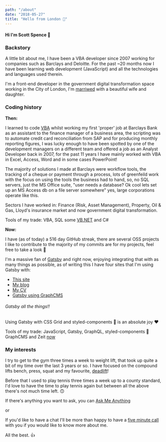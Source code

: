```yaml
---
path: "/about"
date: "2018-05-27"
title: "Hello from London 👋"
---
```


#### Hi I'm Scott Spence 👋

### Backstory

A little bit about me, I have been a VBA developer since 2007 working
for companies such as Barclays and Deloitte. For the past ~20 months
now I have been learning web development (JavaScript) and all the
technologies and languages used therein.

I'm a front-end developer in the government digital transformation
space working in the City of London, I'm [marriwed] with a beautiful
wife and daughter.

### Coding history

**Then:**

I learned to code [VBA] whilst working my first 'proper' job at
Barclays Bank as an assistant to the finance manager of a business
area, the scripting was to automate credit card reconciliation from
SAP and for producing monthly reporting figures, I was lucky enough to
have been spotted by one of the development managers on a different
team and offered a job as an Analyst Developer back in 2007, for the
past 11 years I have mainly worked with VBA in Excel, Access, Word and
in some cases PowerPoint!

The majority of solutions I made at Barclays were workflow tools, the
tracking of a cheque or payment through a process, lots of greenfeild
work with the focus on using the tools the business had to hand, so,
no SQL servers, just the MS Office suite, "user needs a database? Ok
cool lets set up an MS Access db on a file server somewhere" yes,
large corporations operate like this.

Sectors I have worked in: Finance (Risk, Asset Management), Property,
Oil & Gas, Lloyd's insurance market and now government digital
transformation.

Tools of my trade: VBA, SQL some [VB.NET] and C#

**Now:**

I have (as of today) a 516 day GitHub streak, there are several OSS
projects I like to contribute to the majority of my commits are for my
projects, feel free to take a look 👀

I'm a massive fan of [Gatsby] and right now, enjoying integrating that
with as many things as possible, as of writing this I have four sites
that I'm using Gatsby with:

* [This site]
* [My blog]
* [My CV]
* [Gatsby using GraphCMS]

###### Gatsby all the things!!

Using Gatsby with CSS Grid and styled-components 💅 is an absolute joy
❤️

Tools of my trade: JavaScript, Gatsby, GraphQL, styled-components 💅
GraphCMS and Zeit [now]

### My interests

I try to get to the gym three times a week to weight lift, that took
up quite a bit of my time over the last 3 years or so. I have focused
on the compound lifts bench, press, squat and my favourite,
[deadlift]!

Before that I used to play tennis three times a week up to a county
standard, I'd love to have the time to play tennis again but between
all the above there's not much time left. 🙃

If there's anything you want to ask, you can [Ask Me Anything]

or

If you'd like to have a chat I'll be more than happy to have a [five
minute call] with you if you would like to know more about me.

All the best. 👍

<!-- Links -->

[marriwed]: # 'I know how to spell "married" yes 🙃'
[vba]: https://en.wikipedia.org/wiki/Visual_Basic_for_Applications
[vb.net]: # '💻 💻 💻 💻 💻 💻 💻 💻 💻 '
[now]: https://zeit.co/now
[gatsby]: https://www.gatsbyjs.org/
[teh]: # 'I know how to spell "the", not a typo 🙃'
[this site]: https://scottspence.me
[my blog]: https://blog.scottspence.me
[my cv]: https://cv.scottspence.me
[gatsby using graphcms]: https://github.com/spences10/gatsby-using-graphcms
[deadlift]: https://www.youtube.com/watch?v=b8sadCd7Lhc
[ask me anything]: https://github.com/spences10/ama
[five minute call]: https://calendly.com/spences10apps/5min
